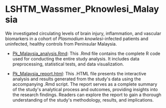 # LSHTM_Wassmer_Pknowlesi_Malaysia
We investigated circulating levels of brain injury, inflammation, and vascular biomarkers in a cohort of *Plasmodium knowlesi*-infected patients and uninfected, healthy controls from Peninsular Malaysia.

- [Pk_Malaysia_analysis.Rmd](https://github.com/Cescualito/LSHTM_Wassmer_Pknowlesi_Malaysia/blob/main/Pk_Malaysia_analysis.Rmd): This .Rmd file contains the complete R code used for conducting the entire study analysis. It includes data preprocessing, statistical tests, and data visualization. 

- [Pk_Malaysia_report.html](https://github.com/Cescualito/LSHTM_Wassmer_Pknowlesi_Malaysia/blob/main/Pk_Malaysia_report.html): This .HTML file presents the interactive analysis and results generated from the study's data using the accompanying .Rmd script. The report serves as a complete summary of the study's analytical process and outcomes, providing insights into the research findings. Readers can explore the report to gain a thorough understanding of the study's methodology, results, and implications.
